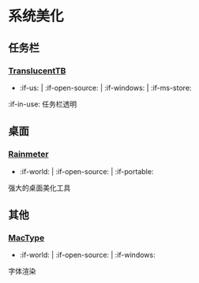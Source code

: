 # 系统美化

## 任务栏

### [TranslucentTB](https://github.com/TranslucentTB/TranslucentTB)

- :if-us: | :if-open-source: | :if-windows: | :if-ms-store:

:if-in-use: 任务栏透明

## 桌面

### [Rainmeter](https://www.rainmeter.net/)

- :if-world: | :if-open-source: | :if-portable:

强大的桌面美化工具

## 其他

### [MacType](http://www.mactype.net/)

- :if-world: | :if-open-source: | :if-windows:

字体渲染